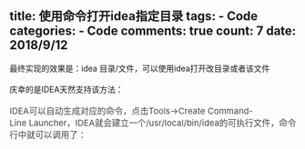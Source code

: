 
  title: 使用命令打开idea指定目录
  tags: 
    - Code
  categories: 
    - Code
  comments: true
  count: 7
  date: 2018/9/12
  ---
  <div yne-bulb-block="paragraph" style="white-space: pre-wrap;">最终实现的效果是：idea&nbsp;目录/文件，可以使用idea打开改目录或者该文件</div><div yne-bulb-block="paragraph" style="white-space: pre-wrap;"><br></div><div yne-bulb-block="paragraph" style="white-space: pre-wrap;">庆幸的是IDEA天然支持该方法：</div><div yne-bulb-block="paragraph" style="white-space: pre-wrap;"><br></div><div yne-bulb-block="paragraph" style="white-space: pre-wrap;"><span style="font-size:15px;color:#444444;background-color:#ffffff;">IDEA可以自动生成对应的命令，点击Tools-&gt;Create&nbsp;Command-Line&nbsp;Launcher，IDEA就会建立一个/usr/local/bin/idea的可执行文件，命令行中就可以调用了：</span></div><div yne-bulb-block="paragraph" style="white-space: pre-wrap;"><br></div><div yne-bulb-block="image"><img data-media-type="image" src="http://note.youdao.com/yws/public/resource/68223916cc24226197cdb4defa392e3f/xmlnote/WEBd298ca20dc60346959703d8462658c88/FA703DBE9C1F4B7CA5C14563CB9F3596/3757" alt=""></div><div yne-bulb-block="image"><img data-media-type="image" src="http://note.youdao.com/yws/public/resource/68223916cc24226197cdb4defa392e3f/xmlnote/WEBd298ca20dc60346959703d8462658c88/2E1A02421C6A40E1A0A348F3C406479D/3756" alt=""></div><div yne-bulb-block="paragraph" style="white-space: pre-wrap;"><br></div>